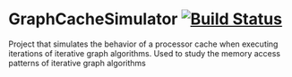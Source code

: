 # GraphCacheSimulator [![Build Status](https://travis-ci.org/DAMA-UPC/GraphCacheSimulator.svg?branch=master)](https://travis-ci.org/DAMA-UPC/GraphCacheSimulator)

Project that simulates the behavior of a processor cache when executing iterations of iterative graph algorithms. Used to study the memory access patterns of iterative graph algorithms
